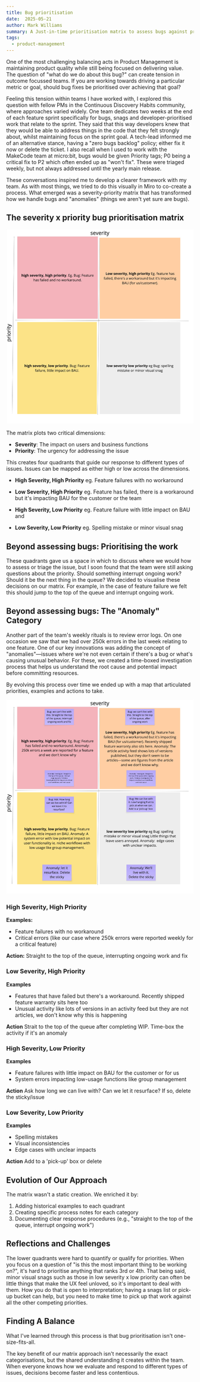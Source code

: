 ```yaml
---
title: Bug prioritisation
date:  2025-05-21
author: Mark Williams
summary: A Just-in-time prioritisation matrix to assess bugs against priority and severity
tags: 
  - product-management
---
```

One of the most challenging balancing acts in Product Management is maintaining product quality while still being focused on delivering value. The question of "what do we do about this bug?" can create tension in outcome focussed teams. If you are working towards driving a particular metric or goal, should bug fixes be prioritised over achieving that goal?

Feeling this tension within teams I have worked with, I explored this question with fellow PMs in the Continuous Discovery Habits community, where approaches varied widely. One team dedicates two weeks at the end of each feature sprint specifically for bugs, snags and developer-prioritised work that relate to the sprint. They said that this way developers knew that they would be able to address things in the code that they felt strongly about, whilst maintaining focus on the sprint goal. A tech-lead informed me of an alternative stance, having a "zero bugs backlog" policy; either fix it now or delete the ticket. I also recall when I used to work with the MakeCode team at micro:bit, bugs would be given Priority tags; P0 being a critical fix to P2 which often ended up as "won't fix". These were triaged weekly, but not always addressed until the yearly main release. 

These conversations inspired me to develop a clearer framework with my team. As with most things, we tried to do this visually in Miro to co-create a process. What emerged was a severity-priority matrix that has transformed how we handle bugs and "anomalies" (things we aren't yet sure are bugs).

## The severity x priority bug prioritisation matrix

![Bug Prioritisation Matrix empty](/assets/img/bug-matrix-1.jpg)

The matrix plots two critical dimensions:
- **Severity**: The impact on users and business functions
- **Priority**: The urgency for addressing the issue

This creates four quadrants that guide our response to different types of issues. Issues can be mapped as either high or low across the dimensions. 


- **High Severity, High Priority** eg. Feature failures with no workaround

- **Low Severity, High Priority** eg. Feature has failed, there is a workaround but it's impacting BAU for the customer or the team

- **High Severity, Low Priority** eg. Feature failure with little impact on BAU  and

- **Low Severity, Low Priority** eg. Spelling mistake  or minor visual snag

## Beyond assessing bugs: Prioritising the work

These quadrants gave us a  space in which  to  discuss where  we  would how to assess  or triage the issue, but I soon found that the team were still asking questions about the priority. Should something interrupt ongoing work? Should it be the next thing in the queue? We decided to visualise  these decisions on our  matrix. For example, in the  case  of feature failure we felt  this  should jump to the top of the queue and interrupt ongoing work.

## Beyond assessing bugs: The "Anomaly" Category

Another part of the team's weekly rituals is to review error logs. On one occasion we saw that we had over 250k errors in the last week relating to one feature. One of our key innovations was adding the concept of "anomalies"—issues where we're not even certain if there's a bug or what's causing unusual behavior. For these, we created a time-boxed investigation process that helps us understand the root cause and potential impact before committing resources.

By evolving this process over time we ended up with a map that articulated priorities, examples and actions to take.

![Bug Prioritisation Matrix populated](/assets/img/bug-matrix-2.jpg)


### High Severity, High Priority
**Examples:**
- Feature failures with no workaround
- Critical errors (like our case where 250k errors were reported weekly for a critical feature)

**Action:** Straight to the top of the queue, interrupting ongoing work and fix

### Low Severity, High Priority
**Examples**
- Features that have failed but there's a workaround. Recently shipped feature warranty sits here too
- Unusual activity like lots of versions in an activity feed but they are not articles, we don't know why this is happening

**Action**
Strait to the top of the queue after completing WIP. Time-box the activity if it's an anomaly


### High Severity, Low Priority
**Examples**
- Feature failures with little impact on BAU for the customer or for us
- System errors impacting low-usage functions like group management

**Action**
Ask how long we can live with? Can we let it resurface? If so, delete the sticky/issue

### Low Severity, Low Priority
**Examples**
- Spelling mistakes
- Visual inconsistencies
- Edge cases with unclear impacts

**Action**
Add to a 'pick-up' box or delete


## Evolution of Our Approach

The matrix wasn't a static creation. We enriched it by:
1. Adding historical examples to each quadrant
2. Creating specific process notes for each category
3. Documenting clear response procedures (e.g., "straight to the top of the queue, interrupt ongoing work")

## Reflections and Challenges

The lower quadrants were hard to quantify or qualify for priorities. When you focus on a question of "is this the most important thing to be working on?", it's hard to prioritise anything that ranks 3rd or 4th. That being said, minor visual snags such as those in low severity x low priority can often be little things that make the UX feel unloved, so it's important to deal with them. How you do that is open to interpretation; having a snags list or pick-up bucket can help, but you need to make time to pick up that work against all the other competing priorities.


## Finding A Balance

What I've learned through this process is that bug prioritisation isn't one-size-fits-all. 

The key benefit of our matrix approach isn't necessarily the exact categorisations, but the shared understanding it creates within the team. When everyone knows how we evaluate and respond to different types of issues, decisions become faster and less contentious.